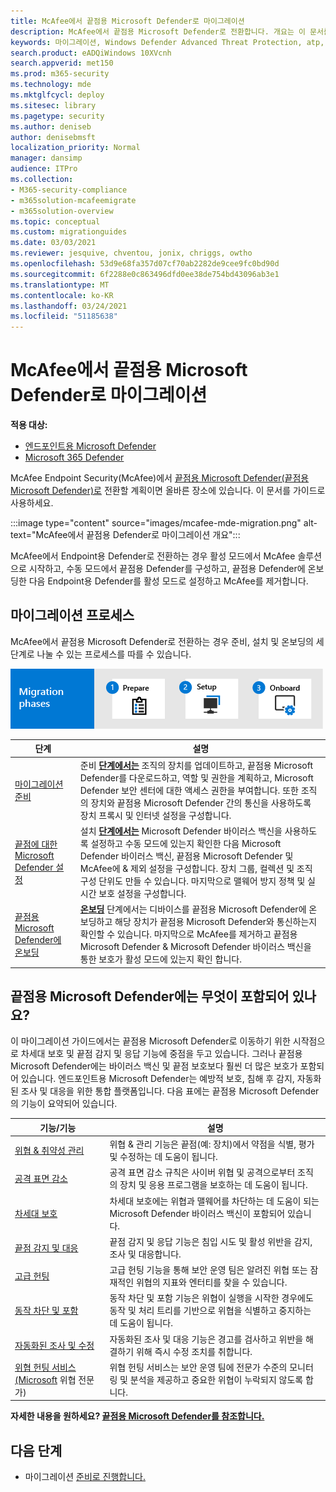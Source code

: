 ```yaml
---
title: McAfee에서 끝점용 Microsoft Defender로 마이그레이션
description: McAfee에서 끝점용 Microsoft Defender로 전환합니다. 개요는 이 문서를 읽어 읽습니다.
keywords: 마이그레이션, Windows Defender Advanced Threat Protection, atp, edr
search.product: eADQiWindows 10XVcnh
search.appverid: met150
ms.prod: m365-security
ms.technology: mde
ms.mktglfcycl: deploy
ms.sitesec: library
ms.pagetype: security
ms.author: deniseb
author: denisebmsft
localization_priority: Normal
manager: dansimp
audience: ITPro
ms.collection:
- M365-security-compliance
- m365solution-mcafeemigrate
- m365solution-overview
ms.topic: conceptual
ms.custom: migrationguides
ms.date: 03/03/2021
ms.reviewer: jesquive, chventou, jonix, chriggs, owtho
ms.openlocfilehash: 53d9e68fa357d07cf70ab2282de9cee9fc0bd90d
ms.sourcegitcommit: 6f2288e0c863496dfd0ee38de754bd43096ab3e1
ms.translationtype: MT
ms.contentlocale: ko-KR
ms.lasthandoff: 03/24/2021
ms.locfileid: "51185638"
---
```

# <a name="migrate-from-mcafee-to-microsoft-defender-for-endpoint"></a>McAfee에서 끝점용 Microsoft Defender로 마이그레이션

**적용 대상:**
- [엔드포인트용 Microsoft Defender](https://go.microsoft.com/fwlink/p/?linkid=2154037)
- [Microsoft 365 Defender](https://go.microsoft.com/fwlink/?linkid=2118804)

McAfee Endpoint Security(McAfee)에서 [끝점용 Microsoft Defender(끝점용 Microsoft Defender)로](https://docs.microsoft.com/windows/security/threat-protection) 전환할 계획이면 올바른 장소에 있습니다. 이 문서를 가이드로 사용하세요.


:::image type="content" source="images/mcafee-mde-migration.png" alt-text="McAfee에서 끝점용 Defender로 마이그레이션 개요":::

McAfee에서 Endpoint용 Defender로 전환하는 경우 활성 모드에서 McAfee 솔루션으로 시작하고, 수동 모드에서 끝점용 Defender를 구성하고, 끝점용 Defender에 온보딩한 다음 Endpoint용 Defender를 활성 모드로 설정하고 McAfee를 제거합니다.

## <a name="the-migration-process"></a>마이그레이션 프로세스

McAfee에서 끝점용 Microsoft Defender로 전환하는 경우 준비, 설치 및 온보딩의 세 단계로 나눌 수 있는 프로세스를 따를 수 있습니다. 

![마이그레이션 단계 - 설치 온보드 준비](images/phase-diagrams/migration-phases.png)

|단계 |설명 |
|--|--|
|[마이그레이션 준비](mcafee-to-microsoft-defender-prepare.md) |준비 [**단계에서는**](mcafee-to-microsoft-defender-prepare.md) 조직의 장치를 업데이트하고, 끝점용 Microsoft Defender를 다운로드하고, 역할 및 권한을 계획하고, Microsoft Defender 보안 센터에 대한 액세스 권한을 부여합니다. 또한 조직의 장치와 끝점용 Microsoft Defender 간의 통신을 사용하도록 장치 프록시 및 인터넷 설정을 구성합니다. |
|[끝점에 대한 Microsoft Defender 설정](mcafee-to-microsoft-defender-setup.md) |설치 [**단계에서는**](mcafee-to-microsoft-defender-setup.md) Microsoft Defender 바이러스 백신을 사용하도록 설정하고 수동 모드에 있는지 확인한 다음 Microsoft Defender 바이러스 백신, 끝점용 Microsoft Defender 및 McAfee에 & 제외 설정을 구성합니다. 장치 그룹, 컬렉션 및 조직 구성 단위도 만들 수 있습니다. 마지막으로 맬웨어 방지 정책 및 실시간 보호 설정을 구성합니다.|
|[끝점용 Microsoft Defender에 온보딩](mcafee-to-microsoft-defender-onboard.md) |[**온보딩**](mcafee-to-microsoft-defender-onboard.md) 단계에서는 디바이스를 끝점용 Microsoft Defender에 온보딩하고 해당 장치가 끝점용 Microsoft Defender와 통신하는지 확인할 수 있습니다. 마지막으로 McAfee를 제거하고 끝점용 Microsoft Defender & Microsoft Defender 바이러스 백신을 통한 보호가 활성 모드에 있는지 확인 합니다. |

## <a name="whats-included-in-microsoft-defender-for-endpoint"></a>끝점용 Microsoft Defender에는 무엇이 포함되어 있나요?

이 마이그레이션 가이드에서는 끝점용 Microsoft [](https://docs.microsoft.com/microsoft-365/security/defender-endpoint/overview-endpoint-detection-response) Defender로 이동하기 위한 시작점으로 차세대 보호 및 끝점 감지 및 응답 기능에 중점을 두고 있습니다. [](https://docs.microsoft.com/windows/security/threat-protection/microsoft-defender-antivirus/microsoft-defender-antivirus-in-windows-10) 그러나 끝점용 Microsoft Defender에는 바이러스 백신 및 끝점 보호보다 훨씬 더 많은 보호가 포함되어 있습니다. 엔드포인트용 Microsoft Defender는 예방적 보호, 침해 후 감지, 자동화된 조사 및 대응을 위한 통합 플랫폼입니다. 다음 표에는 끝점용 Microsoft Defender의 기능이 요약되어 있습니다. 

| 기능/기능 | 설명 |
|---|---|
| [위협 & 취약성 관리](https://docs.microsoft.com/microsoft-365/security/defender-endpoint/next-gen-threat-and-vuln-mgt) | 위협 & 관리 기능은 끝점(예: 장치)에서 약점을 식별, 평가 및 수정하는 데 도움이 됩니다. |
| [공격 표면 감소](https://docs.microsoft.com/microsoft-365/security/defender-endpoint/overview-attack-surface-reduction) | 공격 표면 감소 규칙은 사이버 위협 및 공격으로부터 조직의 장치 및 응용 프로그램을 보호하는 데 도움이 됩니다. |
| [차세대 보호](https://docs.microsoft.com/windows/security/threat-protection/windows-defender-antivirus/windows-defender-antivirus-in-windows-10) | 차세대 보호에는 위협과 맬웨어를 차단하는 데 도움이 되는 Microsoft Defender 바이러스 백신이 포함되어 있습니다. |
| [끝점 감지 및 대응](https://docs.microsoft.com/microsoft-365/security/defender-endpoint/overview-endpoint-detection-response) | 끝점 감지 및 응답 기능은 침입 시도 및 활성 위반을 감지, 조사 및 대응합니다.  |
| [고급 헌팅](advanced-hunting-overview.md) | 고급 헌팅 기능을 통해 보안 운영 팀은 알려진 위협 또는 잠재적인 위협의 지표와 엔터티를 찾을 수 있습니다. |
| [동작 차단 및 포함](https://docs.microsoft.com/microsoft-365/security/defender-endpoint/behavioral-blocking-containment) | 동작 차단 및 포함 기능은 위협이 실행을 시작한 경우에도 동작 및 처리 트리를 기반으로 위협을 식별하고 중지하는 데 도움이 됩니다. |
| [자동화된 조사 및 수정](https://docs.microsoft.com/microsoft-365/security/defender-endpoint/automated-investigations) | 자동화된 조사 및 대응 기능은 경고를 검사하고 위반을 해결하기 위해 즉시 수정 조치를 취합니다. |
| [위협 헌팅 서비스(Microsoft](https://docs.microsoft.com/microsoft-365/security/defender-endpoint/microsoft-threat-experts) 위협 전문가) | 위협 헌팅 서비스는 보안 운영 팀에 전문가 수준의 모니터링 및 분석을 제공하고 중요한 위협이 누락되지 않도록 합니다. |

**자세한 내용을 원하세요? [끝점용 Microsoft Defender를 참조합니다.](https://docs.microsoft.com/windows/security/threat-protection)**

## <a name="next-step"></a>다음 단계

- 마이그레이션 [준비로 진행합니다.](mcafee-to-microsoft-defender-prepare.md)
